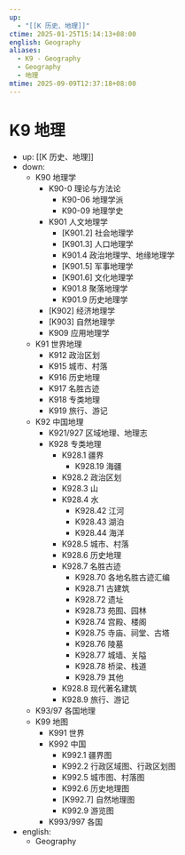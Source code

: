 ```yaml
---
up:
  - "[[K 历史、地理]]"
ctime: 2025-01-25T15:14:13+08:00
english: Geography
aliases:
  - K9 - Geography
  - Geography
  - 地理
mtime: 2025-09-09T12:37:18+08:00
---
```


# K9 地理

- up: [[K 历史、地理]]
- down:
	- K90 地理学
		- K90-0 理论与方法论
			- K90-06 地理学派
			- K90-09 地理学史
		- K901 人文地理学
			- [K901.2] 社会地理学
			- [K901.3] 人口地理学
			- K901.4 政治地理学、地缘地理学
			- [K901.5] 军事地理学
			- [K901.6] 文化地理学
			- K901.8 聚落地理学
			- K901.9 历史地理学
		- [K902] 经济地理学
		- [K903] 自然地理学
		- K909 应用地理学
	- K91 世界地理
		- K912 政治区划
		- K915 城市、村落
		- K916 历史地理
		- K917 名胜古迹
		- K918 专类地理
		- K919 旅行、游记
	- K92 中国地理
		- K921/927 区域地理、地理志
		- K928 专类地理
			- K928.1 疆界
				- K928.19 海疆
			- K928.2 政治区划
			- K928.3 山
			- K928.4 水
				- K928.42 江河
				- K928.43 湖泊
				- K928.44 海洋
			- K928.5 城市、村落
			- K928.6 历史地理
			- K928.7 名胜古迹
				- K928.70 各地名胜古迹汇编
				- K928.71 古建筑
				- K928.72 遗址
				- K928.73 苑囿、园林
				- K928.74 宫殿、楼阁
				- K928.75 寺庙、祠堂、古塔
				- K928.76 陵墓
				- K928.77 城墙、关隘
				- K928.78 桥梁、栈道
				- K928.79 其他
			- K928.8 现代著名建筑
			- K928.9 旅行、游记
	- K93/97 各国地理
	- K99 地图
		- K991 世界
		- K992 中国
			- K992.1 疆界图
			- K992.2 行政区域图、行政区划图
			- K992.5 城市图、村落图
			- K992.6 历史地理图
			- [K992.7] 自然地理图
			- K992.9 游览图
		- K993/997 各国
- english:
	- Geography
